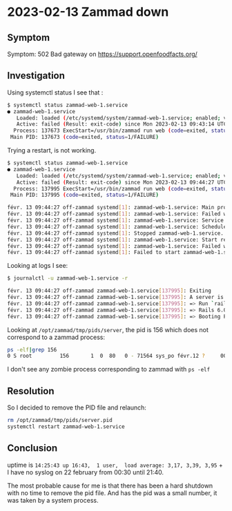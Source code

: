 # 2023-02-13 Zammad down

## Symptom

Symptom: 502 Bad gateway on https://support.openfoodfacts.org/

## Investigation

Using systemctl status I see that :

```bash
$ systemctl status zammad-web-1.service
● zammad-web-1.service
   Loaded: loaded (/etc/systemd/system/zammad-web-1.service; enabled; vendor preset: enabled)
   Active: failed (Result: exit-code) since Mon 2023-02-13 09:43:14 UTC; 33s ago
  Process: 137673 ExecStart=/usr/bin/zammad run web (code=exited, status=1/FAILURE)
 Main PID: 137673 (code=exited, status=1/FAILURE)
```

Trying a restart, is not working.

```bash
$ systemctl status zammad-web-1.service
● zammad-web-1.service
   Loaded: loaded (/etc/systemd/system/zammad-web-1.service; enabled; vendor preset: enabled)
   Active: failed (Result: exit-code) since Mon 2023-02-13 09:44:27 UTC; 49s ago
  Process: 137995 ExecStart=/usr/bin/zammad run web (code=exited, status=1/FAILURE)
 Main PID: 137995 (code=exited, status=1/FAILURE)

févr. 13 09:44:27 off-zammad systemd[1]: zammad-web-1.service: Main process exited, code=exited, sta
févr. 13 09:44:27 off-zammad systemd[1]: zammad-web-1.service: Failed with result 'exit-code'.
févr. 13 09:44:27 off-zammad systemd[1]: zammad-web-1.service: Service hold-off time over, schedulin
févr. 13 09:44:27 off-zammad systemd[1]: zammad-web-1.service: Scheduled restart job, restart counte
févr. 13 09:44:27 off-zammad systemd[1]: Stopped zammad-web-1.service.
févr. 13 09:44:27 off-zammad systemd[1]: zammad-web-1.service: Start request repeated too quickly.
févr. 13 09:44:27 off-zammad systemd[1]: zammad-web-1.service: Failed with result 'exit-code'.
févr. 13 09:44:27 off-zammad systemd[1]: Failed to start zammad-web-1.service.
```

Looking at logs I see:

```bash
$ journalctl -u zammad-web-1.service -r

févr. 13 09:44:27 off-zammad zammad-web-1.service[137995]: Exiting
févr. 13 09:44:27 off-zammad zammad-web-1.service[137995]: A server is already running. Check /opt/zammad/tmp/pids/server.pid.
févr. 13 09:44:27 off-zammad zammad-web-1.service[137995]: => Run `rails server --help` for more startup options
févr. 13 09:44:27 off-zammad zammad-web-1.service[137995]: => Rails 6.0.4.6 application starting in production
févr. 13 09:44:27 off-zammad zammad-web-1.service[137995]: => Booting Puma
```

Looking at  `/opt/zammad/tmp/pids/server`, the pid is 156 which does not correspond to a zammad process:
```bash
ps -elf|grep 156
0 S root         156       1  0  80   0 - 71564 sys_po févr.12 ?     00:00:00 /usr/lib/accountsservice/accounts-daemon
```

I don't see any zombie process corresponding to zammad with `ps -elf`

## Resolution

So I decided to remove the PID file and relaunch:

```bash
rm /opt/zammad/tmp/pids/server.pid
systemctl restart zammad-web-1.service
```

## Conclusion

uptime is `14:25:43 up 16:43,  1 user,  load average: 3,17, 3,39, 3,95`
\+ I have no syslog on 22 february from 00:30 until 21:40.

The most probable cause for me is that there has been a hard shutdown with no time to remove the pid file. And has the pid was a small number, it was taken by a system process.